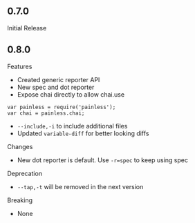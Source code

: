 ## 0.7.0
Initial Release

## 0.8.0
Features
- Created generic reporter API
- New spec and dot reporter
- Expose chai directly to allow chai.use
```
var painless = require('painless');
var chai = painless.chai;
```
- `--include,-i` to include additional files
- Updated `variable-diff` for better looking diffs

Changes
- New dot reporter is default. Use `-r=spec` to keep using spec

Deprecation
- `--tap,-t` will be removed in the next version

Breaking
- None